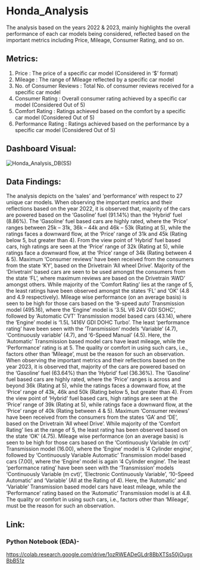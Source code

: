 # Honda_Analysis
The analysis based on the years 2022 & 2023, mainly highlights the overall performance of each car models being considered, reflected based on the important metrics including Price, Mileage, Consumer Rating, and so on.
## Metrics:
1. Price : The price of a specific car model (Considered in ‘$’ format)
2. Mileage : The range of Mileage reflected by a specific car model
3. No. of Consumer Reviews : Total No. of consumer reviews received for a specific car model
4. Consumer Rating : Overall consumer rating achieved by a specific car model (Considered Out of 5)
5. Comfort Rating : Ratings achieved based on the comfort by a specific car model (Considered Out of 5)
6. Performance Rating : Ratings achieved based on the performance by a specific car model (Considered Out of 5)  
## Dashboard Visual:
![Honda_Analysis_DB(SS)](https://github.com/binnithomas/Honda_analysis/assets/124578312/b1c805b5-5e7e-4812-a653-3eb0a4984a5f)
## Data Findings:
The analysis depicts on the ‘sales’ and ‘performance’ with respect to 27 unique car models. When observing the important metrics and their reflections based on the year 2022, it is observed that, majority of the cars are powered based on the ‘Gasoline’ fuel (91.14%) than the ‘Hybrid’ fuel (8.86%). The ‘Gasoline’ fuel based cars are highly rated, where the ‘Price’ ranges between 25k – 31k, 36k – 44k and 46k – 53k (Rating at 5), while the ratings faces a downward flow, at the ‘Price’ range of 31k and 45k (Rating below 5, but greater than 4). From the view point of ‘Hybrid’ fuel based cars, high ratings are seen at the ‘Price’ range of 32k (Rating at 5), while ratings face a downward flow, at the ‘Price’ range of 34k (Rating between 4 & 5). Maximum ‘Consumer reviews’ have been received from the consumers from the state ‘KY’, based on the Drivetrain ‘All wheel Drive’. Majority of the ‘Drivetrain’ based cars are seen to be used amongst the consumers from the state ‘FL’, where maximum reviews are based on the Drivetrain ‘AWD’ amongst others. While majority of the ‘Comfort Rating’ lies at the range of 5, the least ratings have been observed amongst the states ‘FL’ and ‘OK’ (4.8 and 4.9 respectively). Mileage wise performance (on an average basis) is seen to be high for those cars based on the ‘9-speed auto’ Transmission model (495.16), where the ‘Engine’ model is ‘3.5L V6 24V GDI SOHC’, followed by ‘Automatic CVT’ Transmission model based cars (43.14), where the ‘Engine’ model is ‘1.5L 1416V GDI DOHC Turbo’. The least ‘performance rating’ have been seen with the ‘Transmission’ models ‘Variable’ (4.7), ‘Continuously variable’ (4.7), and ‘6-Speed Manual’ (4.5). Here, the ‘Automatic’ Transmission based model cars have least mileage, while the ‘Performance’ rating is at 5. The quality or comfort in using such cars, i.e., factors other than ‘Mileage’, must be the reason for such an observation. When observing the important metrics and their reflections based on the year 2023, it is observed that, majority of the cars are powered based on the ‘Gasoline’ fuel (63.64%) than the ‘Hybrid’ fuel (36.36%). The ‘Gasoline’ fuel based cars are highly rated, where the ‘Price’ ranges is across and beyond 36k (Rating at 5), while the ratings faces a downward flow, at the ‘Price’ range of 43k, 46k and 50k (Rating below 5, but greater than 4). From the view point of ‘Hybrid’ fuel based cars, high ratings are seen at the ‘Price’ range of 39k (Rating at 5), while ratings face a downward flow, at the ‘Price’ range of 40k (Rating between 4 & 5). Maximum ‘Consumer reviews’ have been received from the consumers from the states ‘GA’ and ‘DE’, based on the Drivetrain ‘All wheel Drive’. While majority of the ‘Comfort Rating’ lies at the range of 5, the least rating has been observed based on the state ‘OK’ (4.75). Mileage wise performance (on an average basis) is seen to be high for those cars based on the ‘Continuously Variable (m cvt)’ Transmission model (16.00), where the ‘Engine’ model is ‘4 Cylinder engine’, followed by ‘Continuously Variable Automatic’ Transmission model based cars (7.00), where the ‘Engine’ model is again ‘4 Cylinder engine’. The least ‘performance rating’ have been seen with the ‘Transmission’ models ‘Continuously Variable (m cvt)’, ‘Electronic Continuously Variable’, ‘10-Speed Automatic’ and ‘Variable’ (All at the Rating of 4). Here, the ‘Automatic’ and ‘Variable’ Transmission based model cars have least mileage, while the ‘Performance’ rating based on the ‘Automatic’ Transmission model is at 4.8. The quality or comfort in using such cars, i.e., factors other than ‘Mileage’, must be the reason for such an observation.           
## Link:
### Python Notebook (EDA)-
https://colab.research.google.com/drive/1ozRWEADeGLdr8BbXTSs50jOugxBbB51z




